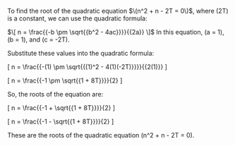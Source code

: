 To find the root of the quadratic equation $\(n^2 + n - 2T = 0\)$, where \(2T\) is a constant, we can use the quadratic formula:

$\[ n = \frac{{-b \pm \sqrt{{b^2 - 4ac}}}}{{2a}} \]$
In this equation, \(a = 1\), \(b = 1\), and \(c = -2T\).

Substitute these values into the quadratic formula:

\[ n = \frac{{-(1) \pm \sqrt{{(1)^2 - 4(1)(-2T)}}}}{{2(1)}} \]

\[ n = \frac{{-1 \pm \sqrt{{1 + 8T}}}}{2} \]

So, the roots of the equation are:

\[ n = \frac{{-1 + \sqrt{{1 + 8T}}}}{2} \]

\[ n = \frac{{-1 - \sqrt{{1 + 8T}}}}{2} \]

These are the roots of the quadratic equation \(n^2 + n - 2T = 0\).
